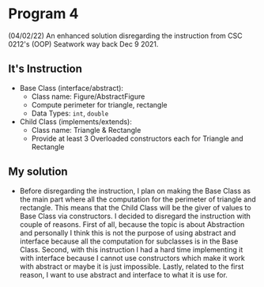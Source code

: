 # Program 4
(04/02/22) An enhanced solution disregarding the instruction from CSC 0212's (OOP) Seatwork way back Dec 9 2021.

## It's Instruction
- Base Class (interface/abstract):
    - Class name: Figure/AbstractFigure
    - Compute perimeter for triangle, rectangle
    - Data Types: `int`, `double`
- Child Class (implements/extends):
    - Class name: Triangle & Rectangle
    - Provide at least 3 Overloaded constructors each for Triangle and Rectangle
 
## My solution
* Before disregarding the instruction, I plan on making the Base Class as the main part where all the computation for the perimeter of triangle and rectangle. This means that the Child Class will be the giver of values to Base Class via constructors. I decided to disregard the instruction with couple of reasons. First of all, because the topic is about Abstraction and personally I think this is not the purpose of using abstract and interface because all the computation for subclasses is in the Base Class. Second, with this instruction I had a hard time implementing it with interface because I cannot use constructors which make it work with abstract or maybe it is just impossible. Lastly, related to the first reason, I want to use abstract and interface to what it is use for.
